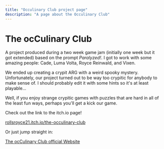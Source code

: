 ```yaml
---
title: "Occulinary Club project page"
description: "A page about the Occulinary Club"
---
```


# The ocCulinary Club

A project produced during a two week game jam (initially one week but it got extended) based on the prompt <i>Paralyzed!</i>. I got to work with some amazing people: Cade, Luma Volta, Royce Reinwald, and Vixen.

We ended up creating a crypit ARG with a weird spooky mystery. Unfortunately, our project turned out to be way too crypitic for anybody to make sense of. I should probably edit it with some hints so it's at least playable...

Well, if you enjoy strange crypitic games with puzzles that are hard in all of the least fun ways, perhaps you'll get a kick our game.

Check out the link to the itch.io page!

<a href="https://rollsroyce21.itch.io/the-occulinary-club">rollsroyce21.itch.io/the-occulinary-club</a>

Or just jump straight in:

<a href="https://main--fabulous-sunflower-3e8bef.netlify.app">The ocCulinary Club official Website</a>
